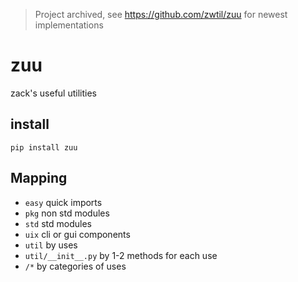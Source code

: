 > Project archived, see https://github.com/zwtil/zuu for newest implementations

# zuu
zack's useful utilities

## install
```
pip install zuu
```

## Mapping
- `easy` quick imports
- `pkg` non std modules
- `std` std modules
- `uix` cli or gui components
- `util` by uses
- `util/__init__.py` by 1-2 methods for each use
- `/*` by categories of uses


